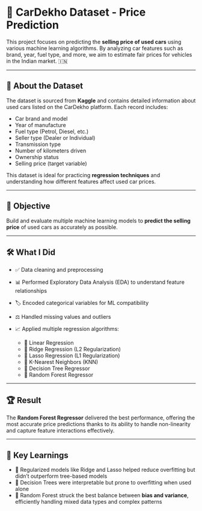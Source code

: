 # 🚗 CarDekho Dataset - Price Prediction

This project focuses on predicting the **selling price of used cars** using various machine learning algorithms. By analyzing car features such as brand, year, fuel type, and more, we aim to estimate fair prices for vehicles in the Indian market. 🇮🇳

---

## 📖 About the Dataset

The dataset is sourced from **Kaggle** and contains detailed information about used cars listed on the CarDekho platform. Each record includes:

- Car brand and model  
- Year of manufacture  
- Fuel type (Petrol, Diesel, etc.)  
- Seller type (Dealer or Individual)  
- Transmission type  
- Number of kilometers driven  
- Ownership status  
- Selling price (target variable)  

This dataset is ideal for practicing **regression techniques** and understanding how different features affect used car prices.

---

## 🎯 Objective

Build and evaluate multiple machine learning models to **predict the selling price** of used cars as accurately as possible.

---

## 🛠️ What I Did

- ✅ Data cleaning and preprocessing  
- 📊 Performed Exploratory Data Analysis (EDA) to understand feature relationships  
- 🏷️ Encoded categorical variables for ML compatibility  
- ⚖️ Handled missing values and outliers  
- 📈 Applied multiple regression algorithms:

  - 📐 Linear Regression  
  - 🔵 Ridge Regression (L2 Regularization)  
  - 🔴 Lasso Regression (L1 Regularization)  
  - 📍 K-Nearest Neighbors (KNN)  
  - 🌳 Decision Tree Regressor  
  - 🌲 Random Forest Regressor  

---

## 🏆 Result

The **Random Forest Regressor** delivered the best performance, offering the most accurate price predictions thanks to its ability to handle non-linearity and capture feature interactions effectively.

---

## 📌 Key Learnings

- 🧩 Regularized models like Ridge and Lasso helped reduce overfitting but didn’t outperform tree-based models  
- 🌴 Decision Trees were interpretable but prone to overfitting when used alone  
- 🌲 Random Forest struck the best balance between **bias and variance**, efficiently handling mixed data types and complex patterns
